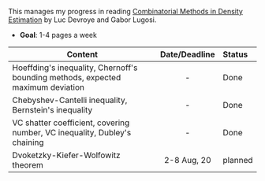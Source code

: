 This manages my progress in reading [Combinatorial Methods in Density Estimation](https://link.springer.com/book/10.1007/978-1-4613-0125-7) by Luc Devroye and Gabor Lugosi. 

* **Goal**: 1-4 pages a week  

| Content        | Date/Deadline  | Status  |
| ------------- |:-------------:| :----|
| Hoeffding's inequality, Chernoff's bounding methods, expected maximum deviation    | - | Done
| Chebyshev-Cantelli inequality, Bernstein's inequality      |-| Done |
| VC shatter coefficient, covering number, VC inequality, Dubley's chaining | -|  Done | 
| Dvoketzky-Kiefer-Wolfowitz theorem | 2-8 Aug, 20 | planned | 
